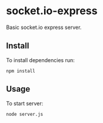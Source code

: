 socket.io-express
=================

Basic socket.io express server.


Install
-------

To install dependencies run:

    npm install

Usage
-----

To start server:

    node server.js
